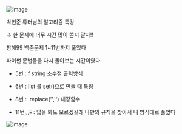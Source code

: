 ![image](https://user-images.githubusercontent.com/80080041/122234372-c9a1cc00-cef7-11eb-86ba-d6f576b3206c.png)  


박현준 튜터님의 알고리즘 특강

→ 한 문제에 너무 시간 많이 쏟지 말자!!

항해99 백준문제  1~11번까지  풀었다

파이썬 문법들을 다시 돌아보는 시간이였다.

- 5번 : f string 소수점 출력방식

- 6번 : list 를 set()으로 만들 때 특징

- 8번 : .replace('','') 내장함수

- 11번,,,💀 : 답을 봐도 모르겠길래 나만의 규칙을 찾아서 내 방식대로 풀었다
  
![image](https://user-images.githubusercontent.com/80080041/122234394-ce668000-cef7-11eb-9f91-6972bcb317c1.png)  
